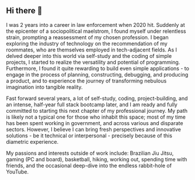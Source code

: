 ## Hi there 👋

I was 2 years into a career in law enforcement when 2020 hit. Suddenly at the epicenter of a sociopolitical maelstrom, I found myself under relentless strain, prompting a reassessment of my chosen profession. I began exploring the industry of technology on the recommendation of my roommates, who are themselves employed in tech-adjacent fields. As I delved deeper into this world via self-study and the coding of simple projects, I started to realize the versatility and potential of programming. Furthermore, I found it quite rewarding to build even simple applications - to engage in the process of planning, constructing, debugging, and producing a product, and to experience the journey of transforming nebulous imagination into tangible reality.

Fast forward several years, a lot of self-study, coding, project-building, and an intense, half-year full stack bootcamp later, and I am ready and fully committed to starting this next chapter of my professional journey. My path is likely not a typical one for those who inhabit this space; most of my time has been spent working in government, and across various and disparate sectors. However, I believe I can bring fresh perspectives and innovative solutions - be it technical or interpersonal - precisely because of this diametric experience.

My passions and interests outside of work include: Brazilian Jiu Jitsu, gaming (PC and board), basketball, hiking, working out, spending time with friends, and the occasional deep-dive into the endless rabbit-hole of YouTube.

<!--
**dschoi91011/dschoi91011** is a ✨ _special_ ✨ repository because its `README.md` (this file) appears on your GitHub profile.

Here are some ideas to get you started:

- 🔭 I’m currently working on ...
- 🌱 I’m currently learning ...
- 👯 I’m looking to collaborate on ...
- 🤔 I’m looking for help with ...
- 💬 Ask me about ...
- 📫 How to reach me: ...
- 😄 Pronouns: ...
- ⚡ Fun fact: ...
-->
